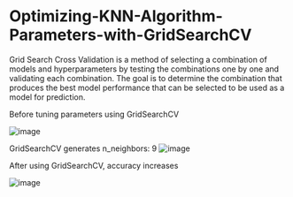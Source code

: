 # Optimizing-KNN-Algorithm-Parameters-with-GridSearchCV

Grid Search Cross Validation is a method of selecting a combination of models and hyperparameters by testing the combinations one by one and validating each combination. The goal is to determine the combination that produces the best model performance that can be selected to be used as a model for prediction.

Before tuning parameters using GridSearchCV

![image](https://github.com/rizkyade24/Optimizing-KNN-Algorithm-Parameters-with-GridSearchCV/assets/76718182/db558073-f142-4128-aa33-ce4958d6e790)

GridSearchCV generates n_neighbors: 9
![image](https://github.com/rizkyade24/Optimizing-KNN-Algorithm-Parameters-with-GridSearchCV/assets/76718182/9e791b7f-c947-486b-bf73-756ff5642db6)

After using GridSearchCV, accuracy increases

![image](https://github.com/rizkyade24/Optimizing-KNN-Algorithm-Parameters-with-GridSearchCV/assets/76718182/75be41e3-4183-414a-81da-d80a1ad5bdf4)


